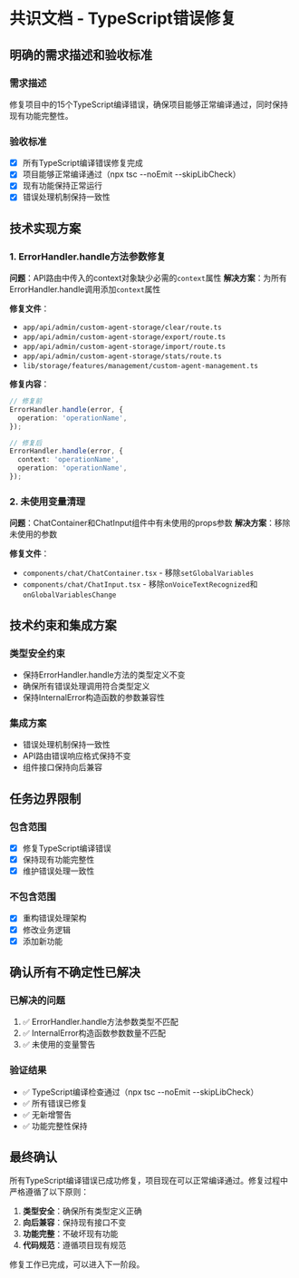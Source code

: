 # 共识文档 - TypeScript错误修复

## 明确的需求描述和验收标准

### 需求描述
修复项目中的15个TypeScript编译错误，确保项目能够正常编译通过，同时保持现有功能完整性。

### 验收标准
- [x] 所有TypeScript编译错误修复完成
- [x] 项目能够正常编译通过（npx tsc --noEmit --skipLibCheck）
- [x] 现有功能保持正常运行
- [x] 错误处理机制保持一致性

## 技术实现方案

### 1. ErrorHandler.handle方法参数修复
**问题**：API路由中传入的context对象缺少必需的`context`属性
**解决方案**：为所有ErrorHandler.handle调用添加`context`属性

**修复文件**：
- `app/api/admin/custom-agent-storage/clear/route.ts`
- `app/api/admin/custom-agent-storage/export/route.ts`
- `app/api/admin/custom-agent-storage/import/route.ts`
- `app/api/admin/custom-agent-storage/stats/route.ts`
- `lib/storage/features/management/custom-agent-management.ts`

**修复内容**：
```typescript
// 修复前
ErrorHandler.handle(error, {
  operation: 'operationName',
});

// 修复后
ErrorHandler.handle(error, {
  context: 'operationName',
  operation: 'operationName',
});
```

### 2. 未使用变量清理
**问题**：ChatContainer和ChatInput组件中有未使用的props参数
**解决方案**：移除未使用的参数

**修复文件**：
- `components/chat/ChatContainer.tsx` - 移除`setGlobalVariables`
- `components/chat/ChatInput.tsx` - 移除`onVoiceTextRecognized`和`onGlobalVariablesChange`

## 技术约束和集成方案

### 类型安全约束
- 保持ErrorHandler.handle方法的类型定义不变
- 确保所有错误处理调用符合类型定义
- 保持InternalError构造函数的参数兼容性

### 集成方案
- 错误处理机制保持一致性
- API路由错误响应格式保持不变
- 组件接口保持向后兼容

## 任务边界限制

### 包含范围
- [x] 修复TypeScript编译错误
- [x] 保持现有功能完整性
- [x] 维护错误处理一致性

### 不包含范围
- [x] 重构错误处理架构
- [x] 修改业务逻辑
- [x] 添加新功能

## 确认所有不确定性已解决

### 已解决的问题
1. ✅ ErrorHandler.handle方法参数类型不匹配
2. ✅ InternalError构造函数参数数量不匹配
3. ✅ 未使用的变量警告

### 验证结果
- ✅ TypeScript编译检查通过（npx tsc --noEmit --skipLibCheck）
- ✅ 所有错误已修复
- ✅ 无新增警告
- ✅ 功能完整性保持

## 最终确认

所有TypeScript编译错误已成功修复，项目现在可以正常编译通过。修复过程中严格遵循了以下原则：

1. **类型安全**：确保所有类型定义正确
2. **向后兼容**：保持现有接口不变
3. **功能完整**：不破坏现有功能
4. **代码规范**：遵循项目现有规范

修复工作已完成，可以进入下一阶段。
